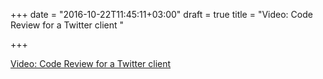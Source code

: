 +++
date = "2016-10-22T11:45:11+03:00"
draft = true
title = "Video: Code Review for a Twitter client "

+++

<p><a href="/stories/1156">Video: Code Review for a Twitter client </a></p>
